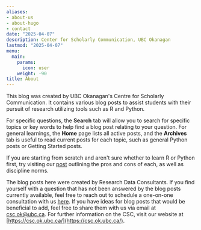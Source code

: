 ```yaml
---
aliases:
- about-us
- about-hugo
- contact
date: "2025-04-07"
description: Center for Scholarly Communication, UBC Okanagan
lastmod: "2025-04-07"
menu:
  main:
    params:
      icon: user
    weight: -90
title: About
---
```


This blog was created by UBC Okanagan's Centre for Scholarly Communication. It contains various blog posts to assist students with their pursuit of research utilizing tools such as R and Python.

For specific questions, the **Search** tab will allow you to search for specific topics or key words to help find a blog post relating to your question. For general learnings, the **Home** page lists all active posts, and the **Archives** tab is useful to read current posts for each topic, such as general Python posts or Getting Started posts.

If you are starting from scratch and aren't sure whether to learn R or Python first, try visiting our [post](https://csc-ubc-okanagan.github.io/csc-data-blog/p/python-vs-r-how-to-decide/) outlining the pros and cons of each, as well as discipline norms.

The blog posts here were created by Research Data Consultants. If you find yourself with a question that has not been answered by the blog posts currently available, feel free to reach out to schedule a one-on-one consultation with us [here](https://csc.ok.ubc.ca/consultations/research-data-consultation/). If you have ideas for blog posts that would be beneficial to add, feel free to share them with us via email at [csc.ok@ubc.ca](mailto:csc.ok@ubc.ca). For further information on the CSC, visit our website at [https://csc.ok.ubc.ca/](https://csc.ok.ubc.ca/).
